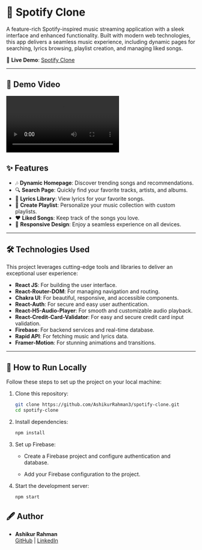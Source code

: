 # 🎵 Spotify Clone

A feature-rich Spotify-inspired music streaming application with a sleek interface and enhanced functionality. Built with modern web technologies, this app delivers a seamless music experience, including dynamic pages for searching, lyrics browsing, playlist creation, and managing liked songs.  

🚀 **Live Demo**: [Spotify Clone](https://spotify-clone-1s.netlify.app/)

---

## 🎥 Demo Video
<video controls autoplay loop>
  <source src="./screenshots/spotify_clone.mp4" type="video/mp4">
  Your browser does not support the video tag.
</video>


## ✨ Features
- 🎶 **Dynamic Homepage**: Discover trending songs and recommendations.
- 🔍 **Search Page**: Quickly find your favorite tracks, artists, and albums.
- 🎤 **Lyrics Library**: View lyrics for your favorite songs.
- 📂 **Create Playlist**: Personalize your music collection with custom playlists.
- ❤️ **Liked Songs**: Keep track of the songs you love.
- 📱 **Responsive Design**: Enjoy a seamless experience on all devices.

---

## 🛠️ Technologies Used
This project leverages cutting-edge tools and libraries to deliver an exceptional user experience:
- **React JS**: For building the user interface.
- **React-Router-DOM**: For managing navigation and routing.
- **Chakra UI**: For beautiful, responsive, and accessible components.
- **React-Auth**: For secure and easy user authentication.
- **React-H5-Audio-Player**: For smooth and customizable audio playback.
- **React-Credit-Card-Validator**: For easy and secure credit card input validation.
- **Firebase**: For backend services and real-time database.
- **Rapid API**: For fetching music and lyrics data.
- **Framer-Motion**: For stunning animations and transitions.

---

## 🚧 How to Run Locally
Follow these steps to set up the project on your local machine:

1. Clone this repository:
   ```bash
   git clone https://github.com/AshikurRahman3/spotify-clone.git
   cd spotify-clone

2. Install dependencies:
    ```bash
    npm install
    ```

3. Set up Firebase:

      - Create a Firebase project and configure authentication and database.

    - Add your Firebase configuration to the project.

4. Start the development server:
    ```bash
    npm start
    ```

## 🖋️ Author
- **Ashikur Rahman**  
  [GitHub](https://github.com/AshikurRahman3) | [LinkedIn](https://www.linkedin.com/in/ashikur-rahman-838a07206/)

